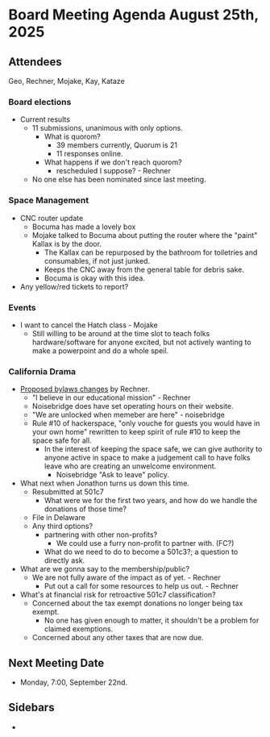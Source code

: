 # Board Meeting Agenda August 25th, 2025

## Attendees
Geo, Rechner, Mojake, Kay, Kataze

### Board elections
- Current results
    - 11 submissions, unanimous with only options. 
        - What is quorom?
            - 39 members currently, Quorum is 21 
            - 11 responses online. 
        - What happens if we don't reach quorom? 
            - rescheduled I suppose? - Rechner 
    - No one else has been nominated since last meeting. 

### Space Management
- CNC router update
    - Bocuma has made a lovely box
    - Mojake talked to Bocuma about putting the router where the "paint" Kallax is by the door. 
        - The Kallax can be repurposed by the bathroom for toiletries and consumables, if not just junked. 
        - Keeps the CNC away from the general table for debris sake. 
        - Bocuma is okay with this idea. 
- Any yellow/red tickets to report? 

### Events
- I want to cancel the Hatch class - Mojake 
    - Still willing to be around at the time slot to teach folks hardware/software for anyone excited, but not actively wanting to make a powerpoint and do a whole speil. 

### California Drama
- [Proposed bylaws changes](https://github.com/PawprintPrototyping/admin/pull/17) by Rechner.
    - "I believe in our educational mission" - Rechner 
    - Noisebridge does have set operating hours on their website. 
    - "We are unlocked when memeber are here" - noisebridge 
    - Rule #10 of hackerspace, "only vouche for guests you would have in your own home" rewritten to keep spirit of rule #10 to keep the space safe for all. 
        - In the interest of keeping the space safe, we can give authority to anyone active in space to make a judgement call to have folks leave who are creating an unwelcome environment. 
            - Noisebridge "Ask to leave" policy. 
- What next when Jonathon turns us down this time. 
    - Resubmitted at 501c7
        - What were we for the first two years, and how do we handle the donations of those time? 
    - File in Delaware 
    - Any third options? 
        - partnering with other non-profits? 
            - We could use a furry non-profit to partner with. (FC?) 
        - What do we need to do to become a 501c3?; a question to directly ask. 
- What are we gonna say to the membership/public? 
    - We are not fully aware of the impact as of yet. - Rechner 
        - Put out a call for some resources to help us out. - Rechner 
- What's at financial risk for retroactive 501c7 classification?
    - Concerned about the tax exempt donations no longer being tax exempt. 
        - No one has given enough to matter, it shouldn't be a problem for claimed exemptions. 
    - Concerned about any other taxes that are now due. 


## Next Meeting Date
- Monday, 7:00, September 22nd.

## Sidebars
- 
